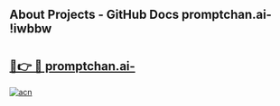 ## About Projects - GitHub Docs promptchan.ai- !iwbbw

# <h2><a href="https://andorid.site?title=promptchan.ai-&ref=14PRO">🔗👉 🔴 promptchan.ai-</a></h2>

[![acn](https://github.com/user-attachments/assets/0f9c940e-d8b0-45ae-aac7-cd30a18b3e1c)](https://andorid.site?title=promptchan.ai-&ref=14PRO)

